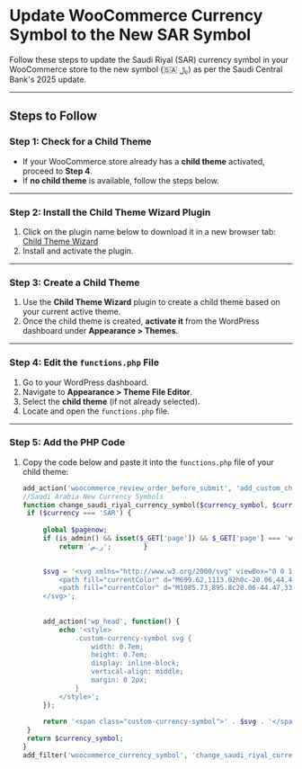 # Update WooCommerce Currency Symbol to the New SAR Symbol

Follow these steps to update the Saudi Riyal (SAR) currency symbol in your WooCommerce store to the new symbol (🇸🇦 ﷼) as per the Saudi Central Bank's 2025 update.

---

## Steps to Follow

### Step 1: Check for a Child Theme
- If your WooCommerce store already has a **child theme** activated, proceed to **Step 4**.
- If **no child theme** is available, follow the steps below.

---

### Step 2: Install the Child Theme Wizard Plugin
1. Click on the plugin name below to download it in a new browser tab:  
   [Child Theme Wizard](https://wordpress.org/plugins/child-theme-wizard/)
2. Install and activate the plugin.

---

### Step 3: Create a Child Theme
1. Use the **Child Theme Wizard** plugin to create a child theme based on your current active theme.
2. Once the child theme is created, **activate it** from the WordPress dashboard under **Appearance > Themes**.

---

### Step 4: Edit the `functions.php` File
1. Go to your WordPress dashboard.
2. Navigate to **Appearance > Theme File Editor**.
3. Select the **child theme** (if not already selected).
4. Locate and open the `functions.php` file.

---

### Step 5: Add the PHP Code
1. Copy the code below and paste it into the `functions.php` file of your child theme:

   ```php
   add_action('woocommerce_review_order_before_submit', 'add_custom_checkout_notice');
   //Saudi Arabia New Currency Symbols
   function change_saudi_riyal_currency_symbol($currency_symbol, $currency) {
    if ($currency === 'SAR') {
        
        global $pagenow;
        if (is_admin() && isset($_GET['page']) && $_GET['page'] === 'wc-admin') {
            return 'ر.س';        }

      
        $svg = '<svg xmlns="http://www.w3.org/2000/svg" viewBox="0 0 1124.14 1256.39" style="width: 0.7em; height: 0.7em; display: inline-block; vertical-align: middle; margin: 0 2px;">
            <path fill="currentColor" d="M699.62,1113.02h0c-20.06,44.48-33.32,92.75-38.4,143.37l424.51-90.24c20.06-44.47,33.31-92.75,38.4-143.37l-424.51,90.24Z"/>
            <path fill="currentColor" d="M1085.73,895.8c20.06-44.47,33.32-92.75,38.4-143.37l-330.68,70.33v-135.2l292.27-62.11c20.06-44.47,33.32-92.75,38.4-143.37l-330.68,70.27V66.13c-50.67,28.45-95.67,66.32-132.25,110.99v403.35l-132.25,28.11V0c-50.67,28.44-95.67,66.32-132.25,110.99v525.69l-295.91,62.88c-20.06,44.47-33.33,92.75-38.42,143.37l334.33-71.05v170.26l-358.3,76.14c-20.06,44.47-33.32,92.75-38.4,143.37l375.04-79.7c30.53-6.35,56.77-24.4,73.83-49.24l68.78-101.97v-.02c7.14-10.55,11.3-23.27,11.3-36.97v-149.98l132.25-28.11v270.4l424.53-90.28Z"/>
        </svg>';
        
     
        add_action('wp_head', function() {
            echo '<style>
                .custom-currency-symbol svg {
                    width: 0.7em;
                    height: 0.7em;
                    display: inline-block;
                    vertical-align: middle;
                    margin: 0 2px;
                }
            </style>';
        });
        
        return '<span class="custom-currency-symbol">' . $svg . '</span>';
    }
    return $currency_symbol;
   }
   add_filter('woocommerce_currency_symbol', 'change_saudi_riyal_currency_symbol', 10, 2);
